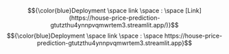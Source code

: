 $${\color{blue}Deployment \space link \space : \space [Link] (https://house-price-prediction-gtutzthu4ynnpvqmwrtem3.streamlit.app/)}$$
$${\color{blue}Deployment \space link \space : \space https://house-price-prediction-gtutzthu4ynnpvqmwrtem3.streamlit.app}$$
